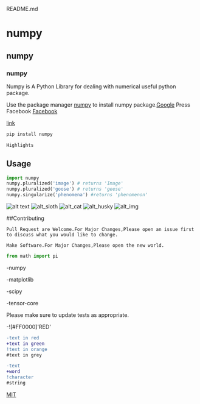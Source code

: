 README.md


# numpy

## numpy

### numpy

Numpy is A Python Library for dealing with numerical useful python package.

Use the package manager [numpy](https://pip.pypa.io/en/stable/) to install numpy package.[Google](google.com)
Press Facebook
[Facebook](www.facebook.com)
[]()

[link](www.google.com)

```bash
pip install numpy
```

```
Highlights
```


## Usage

```python
import numpy
numpy.pluralized('image') # returns 'Image'
numpy.pluralized('goose') # returns 'geese'
numpy.singularize('phenomena') #returns 'phenomenon'
```


![alt text](https://www.stellaandchewys.com/wp-content/uploads/maplechristmas.jpg)
![alt_sloth](https://static01.nyt.com/images/2014/01/28/science/28SLOT_SPAN/28SLOT-jumbo.jpg)
![alt_cat](https://www.pngitem.com/pimgs/m/189-1892650_husky-puppy-png-transparent-siberian-husky-png-png.png)
![alt_husky](https://previews.123rf.com/images/belckatasamaya/belckatasamaya1808/belckatasamaya180800001/105974128-winter-husky-dog-with-a-funny-face-blue-eyes-and-big-nose.jpg)
![alt_img](https://res.cloudinary.com/hito/image/upload/v1583313817/2552907244770286.jpg)


##Contributing

```
Pull Request are Welcome.For Major Changes,Please open an issue first to discuss what you would like to change.
```

```
Make Software.For Major Changes,Please open the new world.
```

```python
from math import pi
```
-numpy

-matplotlib

-scipy

-tensor-core

Please make sure to update tests as appropriate.

-![#FF0000]'RED'

```diff
-text in red
+text in green
!text in orange
#text in grey
```

```diff
-text
+word
!character
#string
```

[MIT](https://choosealicense.com/licenses/mit/)
